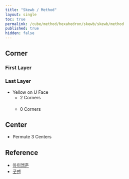 ```yaml
---
title: "Skewb / Method"
layout: single
toc: true
permalink: /cube/method/hexahedron/skewb/skewb/method
published: true
hidden: false
---
```


<head>
  <base target="_blank">
  <style>
    .twisty-wrapper {
      margin        : 20px 0px;
    }
    twisty-player {
      visualization : "3D"
      background    : "checkered-transparent";
      hint-facelets : "floating";
      width         : 300px;
      height        : 200px;
    }
  </style>
  <script
    src   = "https://cdn.cubing.net/js/cubing/twisty"
    type  = "module"
    defer
  ></script>
</head>



## Corner

### First Layer

### Last Layer

- Yellow on U Face
  - 2 Corners
    <div class="twisty-wrapper">
      <twisty-player
        puzzle                    = "skewb"
        experimental-stickering   = "full"
        alg                       = "F' UL F UL' y F' UL F UL'"
        experimental-setup-alg    = "z2 F' D F D' z2 F' D F D' x2 z F' D F D' z2 F' D F D' z y F' D F D' z2 F' D F D' z y x' y"
        experimental-setup-anchor = "end"
      ></twisty-player>
    </div>
  - 0 Corners
    <div class="twisty-wrapper">
      <twisty-player
        puzzle                    = "skewb"
        experimental-stickering   = "full"
        alg                       = "F' UL F UL'"
        experimental-setup-alg    = "z2 F' D F D' z2 F' D F D' x2 z F' D F D' z2 F' D F D' z y F' D F D' z2 F' D F D' z y x' y"
        experimental-setup-anchor = "end"
      ></twisty-player>
    </div>



## Center

- Permute 3 Centers
  <div class="twisty-wrapper">
    <twisty-player
      puzzle                    = "skewb"
      experimental-stickering   = "full"
      alg                       = "F' UL F UL' y2 F' UL F UL' y2"
      experimental-setup-alg    = "F' D F D' z2 F' D F D' x2 z F' D F D' z2 F' D F D' z y F' D F D' z2 F' D F D' z y x' y"
      experimental-setup-anchor = "end"
    ></twisty-player>
  </div>



## Reference

- [아이엠준](https://youtu.be/5R3sU-_bMAI)
- [굿맨](https://youtu.be/2a594D-GrVs)
